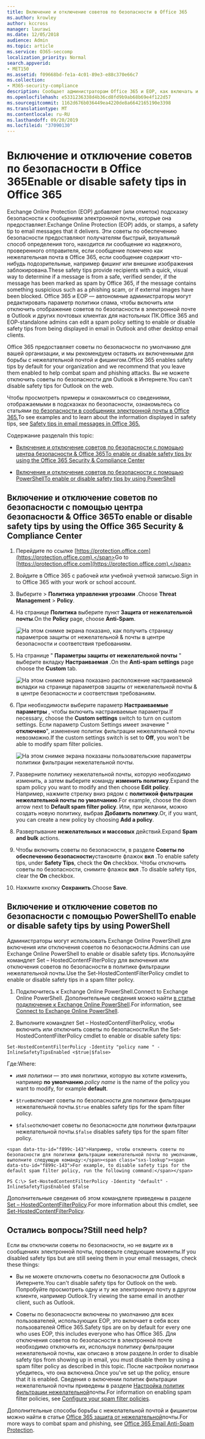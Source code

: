```yaml
---
title: Включение и отключение советов по безопасности в Office 365
ms.author: krowley
author: kccross
manager: laurawi
ms.date: 12/05/2018
audience: Admin
ms.topic: article
ms.service: O365-seccomp
localization_priority: Normal
search.appverid:
- MET150
ms.assetid: f09668bd-fe1a-4c01-89e3-e88c370e66c7
ms.collection:
- M365-security-compliance
description: Сообщает администраторам Office 365 и EOP, как включать и отключать советы по безопасности в сообщениях электронной почты.
ms.openlocfilehash: e5331236338d4b36cd8fd9b9ab68b69e4f122d57
ms.sourcegitcommit: 1162d676b036449ea4220de8a6642165190e3398
ms.translationtype: MT
ms.contentlocale: ru-RU
ms.lasthandoff: 09/20/2019
ms.locfileid: "37090130"
---
```

# <a name="enable-or-disable-safety-tips-in-office-365"></a><span data-ttu-id="f899c-103">Включение и отключение советов по безопасности в Office 365</span><span class="sxs-lookup"><span data-stu-id="f899c-103">Enable or disable safety tips in Office 365</span></span>

<span data-ttu-id="f899c-104">Exchange Online Protection (EOP) добавляет (или отметок) подсказку безопасности к сообщениям электронной почты, которые она предоставляет.</span><span class="sxs-lookup"><span data-stu-id="f899c-104">Exchange Online Protection (EOP) adds, or stamps, a safety tip to email messages that it delivers.</span></span> <span data-ttu-id="f899c-105">Эти советы по обеспечению безопасности предоставляют получателям быстрый, визуальный способ определения того, находится ли сообщение из надежного, проверенного отправителя, если сообщение помечено как нежелательная почта в Office 365, если сообщение содержит что-нибудь подозрительные, например фишинг или внешние изображения заблокирована.</span><span class="sxs-lookup"><span data-stu-id="f899c-105">These safety tips provide recipients with a quick, visual way to determine if a message is from a safe, verified sender, if the message has been marked as spam by Office 365, if the message contains something suspicious such as a phishing scam, or if external images have been blocked.</span></span> <span data-ttu-id="f899c-106">Office 365 и EOP — автономные администраторы могут редактировать параметр политики спама, чтобы включить или отключить отображение советов по безопасности в электронной почте в Outlook и других почтовых клиентах для настольных ПК.</span><span class="sxs-lookup"><span data-stu-id="f899c-106">Office 365 and EOP-standalone admins can edit a spam policy setting to enable or disable safety tips from being displayed in email in Outlook and other desktop email clients.</span></span> 
  
<span data-ttu-id="f899c-107">Office 365 предоставляет советы по безопасности по умолчанию для вашей организации, и мы рекомендуем оставить их включенными для борьбы с нежелательной почтой и фишингом.</span><span class="sxs-lookup"><span data-stu-id="f899c-107">Office 365 enables safety tips by default for your organization and we recommend that you leave them enabled to help combat spam and phishing attacks.</span></span> <span data-ttu-id="f899c-108">Вы не можете отключить советы по безопасности для Outlook в Интернете.</span><span class="sxs-lookup"><span data-stu-id="f899c-108">You can't disable safety tips for Outlook on the web.</span></span>
  
<span data-ttu-id="f899c-109">Чтобы просмотреть примеры и ознакомиться со сведениями, отображаемыми в подсказках по безопасности, ознакомьтесь со статьями [по безопасности в сообщениях электронной почты в Office 365.](safety-tips-in-office-365.md)</span><span class="sxs-lookup"><span data-stu-id="f899c-109">To see examples and to learn about the information displayed in safety tips, see [Safety tips in email messages in Office 365.](safety-tips-in-office-365.md)</span></span>
  
<span data-ttu-id="f899c-110">Содержание раздела</span><span class="sxs-lookup"><span data-stu-id="f899c-110">In this topic:</span></span>
  
- [<span data-ttu-id="f899c-111">Включение и отключение советов по безопасности с помощью центра безопасности &amp; Office 365</span><span class="sxs-lookup"><span data-stu-id="f899c-111">To enable or disable safety tips by using the Office 365 Security &amp; Compliance Center</span></span>](enable-or-disable-safety-tips.md#SandCCsafetytip)
    
- [<span data-ttu-id="f899c-112">Включение и отключение советов по безопасности с помощью PowerShell</span><span class="sxs-lookup"><span data-stu-id="f899c-112">To enable or disable safety tips by using PowerShell</span></span>](enable-or-disable-safety-tips.md#pshellsafetytip)
    
## <a name="to-enable-or-disable-safety-tips-by-using-the-office-365-security-amp-compliance-center"></a><span data-ttu-id="f899c-113">Включение и отключение советов по безопасности с помощью центра безопасности &amp; Office 365</span><span class="sxs-lookup"><span data-stu-id="f899c-113">To enable or disable safety tips by using the Office 365 Security &amp; Compliance Center</span></span>
<span data-ttu-id="f899c-114"><a name="SandCCsafetytip"> </a></span><span class="sxs-lookup"><span data-stu-id="f899c-114"></span></span>

1. <span data-ttu-id="f899c-115">Перейдите по ссылке [https://protection.office.com](https://protection.office.com).</span><span class="sxs-lookup"><span data-stu-id="f899c-115">Go to [https://protection.office.com](https://protection.office.com).</span></span>
    
2. <span data-ttu-id="f899c-116">Войдите в Office 365 с рабочей или учебной учетной записью.</span><span class="sxs-lookup"><span data-stu-id="f899c-116">Sign in to Office 365 with your work or school account.</span></span>
    
3. <span data-ttu-id="f899c-117">Выберите \> **Политика** **управления угрозами** .</span><span class="sxs-lookup"><span data-stu-id="f899c-117">Choose **Threat Management** \> **Policy**.</span></span> 
    
4. <span data-ttu-id="f899c-118">На странице **Политика** выберите пункт **Защита от нежелательной почты**.</span><span class="sxs-lookup"><span data-stu-id="f899c-118">On the **Policy** page, choose **Anti-Spam**.</span></span>
    
    ![На этом снимке экрана показано, как получить страницу параметров защиты от нежелательной &amp; почты в центре безопасности и соответствия требованиям.](../media/b8eb2ee3-2eb1-4ea2-b138-f6d7fb2e23de.png)
  
5. <span data-ttu-id="f899c-120">На странице " **Параметры защиты от нежелательной почты** " выберите вкладку **Настраиваемая** .</span><span class="sxs-lookup"><span data-stu-id="f899c-120">On the **Anti-spam settings** page choose the **Custom** tab.</span></span> 
    
    ![На этом снимке экрана показано расположение настраиваемой вкладки на странице параметров защиты от нежелательной почты &amp; в центре безопасности и соответствия требованиям.](../media/1d688d23-e6f3-4de5-84a7-e8ce31786193.png)
  
6. <span data-ttu-id="f899c-122">При необходимости выберите параметр **Настраиваемые параметры** , чтобы включить настраиваемые параметры.</span><span class="sxs-lookup"><span data-stu-id="f899c-122">If necessary, choose the **Custom settings** switch to turn on custom settings.</span></span> <span data-ttu-id="f899c-123">Если параметр Custom Settings имеет значение " **отключено**", изменение политик фильтрации нежелательной почты невозможно.</span><span class="sxs-lookup"><span data-stu-id="f899c-123">If the custom settings switch is set to **Off**, you won't be able to modify spam filter policies.</span></span>
    
    ![На этом снимке экрана показаны пользовательские параметры политики фильтрации нежелательной почты.](../media/94f900ad-b556-4a31-a3ac-acfcd72e71b8.png)
  
7. <span data-ttu-id="f899c-125">Разверните политику нежелательной почты, которую необходимо изменить, а затем выберите команду **изменить политику**.</span><span class="sxs-lookup"><span data-stu-id="f899c-125">Expand the spam policy you want to modify and then choose **Edit policy**.</span></span> <span data-ttu-id="f899c-126">Например, нажмите стрелку вниз рядом с **политикой фильтрации нежелательной почты по умолчанию**.</span><span class="sxs-lookup"><span data-stu-id="f899c-126">For example, choose the down arrow next to **Default spam filter policy**.</span></span> <span data-ttu-id="f899c-127">Или, при желании, можно создать новую политику, выбрав **Добавить политику**.</span><span class="sxs-lookup"><span data-stu-id="f899c-127">Or, if you want, you can create a new policy by choosing **Add a policy**.</span></span>
    
8. <span data-ttu-id="f899c-128">Развертывание **нежелательных и массовых** действий.</span><span class="sxs-lookup"><span data-stu-id="f899c-128">Expand **Spam and bulk** actions.</span></span> 
    
9. <span data-ttu-id="f899c-129">Чтобы включить советы по безопасности, в разделе **Советы по обеспечению безопасности**установите флажок **вкл** .</span><span class="sxs-lookup"><span data-stu-id="f899c-129">To enable safety tips, under **Safety Tips**, check the **On** checkbox.</span></span> <span data-ttu-id="f899c-130">Чтобы отключить советы по безопасности, снимите флажок **вкл** .</span><span class="sxs-lookup"><span data-stu-id="f899c-130">To disable safety tips, clear the **On** checkbox.</span></span> 
    
10. <span data-ttu-id="f899c-131">Нажмите кнопку **Сохранить**.</span><span class="sxs-lookup"><span data-stu-id="f899c-131">Choose **Save**.</span></span>
    
## <a name="to-enable-or-disable-safety-tips-by-using-powershell"></a><span data-ttu-id="f899c-132">Включение и отключение советов по безопасности с помощью PowerShell</span><span class="sxs-lookup"><span data-stu-id="f899c-132">To enable or disable safety tips by using PowerShell</span></span>
<span data-ttu-id="f899c-133"><a name="pshellsafetytip"> </a></span><span class="sxs-lookup"><span data-stu-id="f899c-133"></span></span>

<span data-ttu-id="f899c-134">Администраторы могут использовать Exchange Online PowerShell для включения или отключения советов по безопасности.</span><span class="sxs-lookup"><span data-stu-id="f899c-134">Admins can use Exchange Online PowerShell to enable or disable safety tips.</span></span> <span data-ttu-id="f899c-135">Используйте командлет Set – HostedContentFilterPolicy для включения или отключения советов по безопасности в политике фильтрации нежелательной почты.</span><span class="sxs-lookup"><span data-stu-id="f899c-135">Use the Set-HostedContentFilterPolicy cmdlet to enable or disable safety tips in a spam filter policy.</span></span>
  
1. <span data-ttu-id="f899c-136">Подключитесь к Exchange Online PowerShell.</span><span class="sxs-lookup"><span data-stu-id="f899c-136">Connect to Exchange Online PowerShell.</span></span> <span data-ttu-id="f899c-137">Дополнительные сведения можно найти [в статье подключение к Exchange Online PowerShell](http://go.microsoft.com/fwlink/p/?LinkId=396554).</span><span class="sxs-lookup"><span data-stu-id="f899c-137">For information, see [Connect to Exchange Online PowerShell](http://go.microsoft.com/fwlink/p/?LinkId=396554).</span></span>
    
2. <span data-ttu-id="f899c-138">Выполните командлет Set – HostedContentFilterPolicy, чтобы включить или отключить советы по безопасности:</span><span class="sxs-lookup"><span data-stu-id="f899c-138">Run the Set-HostedContentFilterPolicy cmdlet to enable or disable safety tips:</span></span>
    
  ```
  Set-HostedContentFilterPolicy -Identity "policy name " -InlineSafetyTipsEnabled <$true|$false>
  ```

<span data-ttu-id="f899c-139">Где:</span><span class="sxs-lookup"><span data-stu-id="f899c-139">Where:</span></span>
    
  -  <span data-ttu-id="f899c-140">*имя политики* — это имя политики, которую вы хотите изменить, например **по умолчанию**.</span><span class="sxs-lookup"><span data-stu-id="f899c-140">*policy name*  is the name of the policy you want to modify, for example **default**.</span></span>
    
  -  <span data-ttu-id="f899c-141">`$true`включает советы по безопасности для политики фильтрации нежелательной почты.</span><span class="sxs-lookup"><span data-stu-id="f899c-141">`$true` enables safety tips for the spam filter policy.</span></span> 
    
  -  <span data-ttu-id="f899c-142">`$false`отключает советы по безопасности для политики фильтрации нежелательной почты.</span><span class="sxs-lookup"><span data-stu-id="f899c-142">`$false` disables safety tips for the spam filter policy.</span></span> 
    
    <span data-ttu-id="f899c-143">Например, чтобы отключить советы по безопасности для политики фильтрации нежелательной почты по умолчанию, выполните следующую команду:</span><span class="sxs-lookup"><span data-stu-id="f899c-143">For example, to disable safety tips for the default spam filter policy, run the following command:</span></span>
    
  ```
  PS C:\> Set-HostedContentFilterPolicy -Identity "default" -InlineSafetyTipsEnabled $false
  ```

<span data-ttu-id="f899c-144">Дополнительные сведения об этом командлете приведены в разделе [Set – HostedContentFilterPolicy](https://technet.microsoft.com/library/jj200781.aspx).</span><span class="sxs-lookup"><span data-stu-id="f899c-144">For more information about this cmdlet, see [Set-HostedContentFilterPolicy](https://technet.microsoft.com/library/jj200781.aspx).</span></span>
    
## <a name="still-need-help"></a><span data-ttu-id="f899c-145">Остались вопросы?</span><span class="sxs-lookup"><span data-stu-id="f899c-145">Still need help?</span></span>
<span data-ttu-id="f899c-146"><a name="pshellsafetytip"> </a></span><span class="sxs-lookup"><span data-stu-id="f899c-146"></span></span>

<span data-ttu-id="f899c-147">Если вы отключили советы по безопасности, но не видите их в сообщениях электронной почты, проверьте следующие моменты.</span><span class="sxs-lookup"><span data-stu-id="f899c-147">If you disabled safety tips but are still seeing them in your email messages, check these things:</span></span>
  
- <span data-ttu-id="f899c-148">Вы не можете отключить советы по безопасности для Outlook в Интернете.</span><span class="sxs-lookup"><span data-stu-id="f899c-148">You can't disable safety tips for Outlook on the web.</span></span> <span data-ttu-id="f899c-149">Попробуйте просмотреть одну и ту же электронную почту в другом клиенте, например Outlook.</span><span class="sxs-lookup"><span data-stu-id="f899c-149">Try viewing the same email in another client, such as Outlook.</span></span>
    
- <span data-ttu-id="f899c-150">Советы по безопасности включены по умолчанию для всех пользователей, использующих EOP, это включает в себя всех пользователей Office 365.</span><span class="sxs-lookup"><span data-stu-id="f899c-150">Safety tips are on by default for every one who uses EOP, this includes everyone who has Office 365.</span></span> <span data-ttu-id="f899c-151">Для отключения советов по безопасности в электронной почте необходимо отключить их, используя политику фильтрации нежелательной почты, как описано в этом разделе.</span><span class="sxs-lookup"><span data-stu-id="f899c-151">In order to disable safety tips from showing up in email, you must disable them by using a spam filter policy as described in this topic.</span></span> <span data-ttu-id="f899c-152">После настройки политики убедитесь, что она включена.</span><span class="sxs-lookup"><span data-stu-id="f899c-152">Once you've set up the policy, ensure that it is enabled.</span></span> <span data-ttu-id="f899c-153">Сведения о включении политик фильтрации нежелательной почты приведены в разделе [Настройка политик фильтрации нежелательной](https://technet.microsoft.com/library/jj200684.aspx)почты.</span><span class="sxs-lookup"><span data-stu-id="f899c-153">For information on enabling spam filter policies, see [Configure your spam filter policies](https://technet.microsoft.com/library/jj200684.aspx).</span></span>
    
<span data-ttu-id="f899c-154">Дополнительные способы борьбы с нежелательной почтой и фишингом можно найти в статье [Office 365 защита от нежелательной](anti-spam-protection.md)почты.</span><span class="sxs-lookup"><span data-stu-id="f899c-154">For more ways to combat spam and phishing, see [Office 365 Email Anti-Spam Protection](anti-spam-protection.md).</span></span>
  


